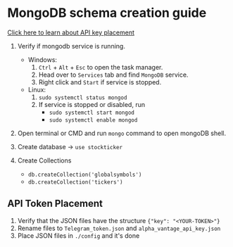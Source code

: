 # MongoDB schema creation guide
[Click here to learn about API key placement](#api-placement)
1. Verify if mongodb service is running.
    - Windows:
        1. `Ctrl` + `Alt` + `Esc` to open the task manager.
        2. Head over to `Services` tab and find `MongoDB` service.
        3. Right click and `Start` if service is stopped.
    - Linux:
        1. `sudo systemctl status mongod`
        2. If service is stopped or disabled, run
            - `sudo systemctl start mongod`
            - `sudo systemctl enable mongod`

2. Open terminal or CMD and run `mongo` command to open mongoDB shell.
3. Create database -> `use stockticker`
4. Create Collections
    - `db.createCollection('globalsymbols')`
    - `db.createCollection('tickers')` 

<h2 id="api-placement"> API Token Placement</h2>

1. Verify that the JSON files have the structure `{"key": "<YOUR-TOKEN>"}` 
2. Rename files to `Telegram_token.json` and `alpha_vantage_api_key.json`
3. Place JSON files in `./config` and it's done